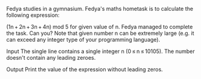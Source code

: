 Fedya studies in a gymnasium. Fedya's maths hometask is to calculate the following expression:

(1n + 2n + 3n + 4n) mod 5
for given value of n. Fedya managed to complete the task. Can you? Note that given number n can be extremely large (e.g. it can exceed any integer type of your programming language).

Input
The single line contains a single integer n (0 ≤ n ≤ 10105). The number doesn't contain any leading zeroes.

Output
Print the value of the expression without leading zeros.
